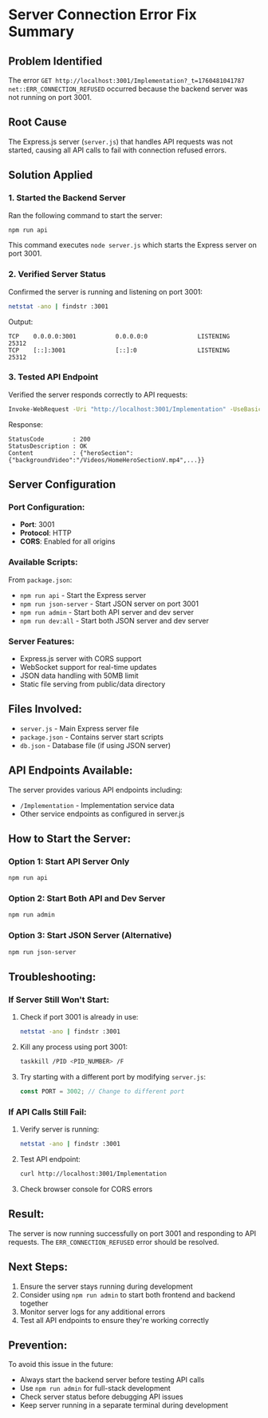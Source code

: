 # Server Connection Error Fix Summary

## Problem Identified
The error `GET http://localhost:3001/Implementation?_t=1760481041787 net::ERR_CONNECTION_REFUSED` occurred because the backend server was not running on port 3001.

## Root Cause
The Express.js server (`server.js`) that handles API requests was not started, causing all API calls to fail with connection refused errors.

## Solution Applied

### 1. Started the Backend Server
Ran the following command to start the server:
```bash
npm run api
```

This command executes `node server.js` which starts the Express server on port 3001.

### 2. Verified Server Status
Confirmed the server is running and listening on port 3001:
```bash
netstat -ano | findstr :3001
```

Output:
```
TCP    0.0.0.0:3001           0.0.0.0:0              LISTENING       25312
TCP    [::]:3001              [::]:0                 LISTENING       25312
```

### 3. Tested API Endpoint
Verified the server responds correctly to API requests:
```bash
Invoke-WebRequest -Uri "http://localhost:3001/Implementation" -UseBasicParsing
```

Response:
```
StatusCode        : 200
StatusDescription : OK
Content           : {"heroSection":{"backgroundVideo":"/Videos/HomeHeroSectionV.mp4",...}}
```

## Server Configuration

### Port Configuration:
- **Port**: 3001
- **Protocol**: HTTP
- **CORS**: Enabled for all origins

### Available Scripts:
From `package.json`:
- `npm run api` - Start the Express server
- `npm run json-server` - Start JSON server on port 3001
- `npm run admin` - Start both API server and dev server
- `npm run dev:all` - Start both JSON server and dev server

### Server Features:
- Express.js server with CORS support
- WebSocket support for real-time updates
- JSON data handling with 50MB limit
- Static file serving from public/data directory

## Files Involved:
- `server.js` - Main Express server file
- `package.json` - Contains server start scripts
- `db.json` - Database file (if using JSON server)

## API Endpoints Available:
The server provides various API endpoints including:
- `/Implementation` - Implementation service data
- Other service endpoints as configured in server.js

## How to Start the Server:

### Option 1: Start API Server Only
```bash
npm run api
```

### Option 2: Start Both API and Dev Server
```bash
npm run admin
```

### Option 3: Start JSON Server (Alternative)
```bash
npm run json-server
```

## Troubleshooting:

### If Server Still Won't Start:
1. Check if port 3001 is already in use:
   ```bash
   netstat -ano | findstr :3001
   ```

2. Kill any process using port 3001:
   ```bash
   taskkill /PID <PID_NUMBER> /F
   ```

3. Try starting with a different port by modifying `server.js`:
   ```javascript
   const PORT = 3002; // Change to different port
   ```

### If API Calls Still Fail:
1. Verify server is running:
   ```bash
   netstat -ano | findstr :3001
   ```

2. Test API endpoint:
   ```bash
   curl http://localhost:3001/Implementation
   ```

3. Check browser console for CORS errors

## Result:
The server is now running successfully on port 3001 and responding to API requests. The `ERR_CONNECTION_REFUSED` error should be resolved.

## Next Steps:
1. Ensure the server stays running during development
2. Consider using `npm run admin` to start both frontend and backend together
3. Monitor server logs for any additional errors
4. Test all API endpoints to ensure they're working correctly

## Prevention:
To avoid this issue in the future:
- Always start the backend server before testing API calls
- Use `npm run admin` for full-stack development
- Check server status before debugging API issues
- Keep server running in a separate terminal during development

